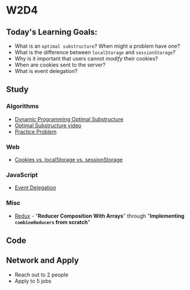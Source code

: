 # W2D4

## Today's Learning Goals:

- What is an `optimal substructure`? When might a problem have one?
- What is the difference between `localStorage` and `sessionStorage`?
- Why is it important that users cannot _modify_ their cookies?
- When are cookies sent to the server?
- What is event delegation?

## Study

### Algorithms

* [Dynamic Programming Optimal Substructure](https://www.geeksforgeeks.org/dynamic-programming-set-2-optimal-substructure-property/)
* [Optimal Substructure video](https://www.youtube.com/watch?v=JWTqsNvtwP4)
* [Practice Problem](https://www.geeksforgeeks.org/dynamic-programming-set-9-binomial-coefficient/)

### Web

* [Cookies vs. localStorage vs. sessionStorage](https://stackoverflow.com/questions/19867599/what-is-the-difference-between-localstorage-sessionstorage-session-and-cookies)

### JavaScript

* [Event Delegation](https://javascript.info/event-delegation)

### Misc

* [Redux](https://egghead.io/courses/getting-started-with-redux) - "**Reducer Composition With Arrays**" through "**Implementing `combineReducers` from scratch**"

## Code

## Network and Apply

* Reach out to 2 people
* Apply to 5 jobs